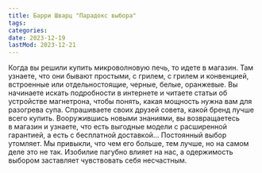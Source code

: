 ```yaml
---
title: Барри Шварц "Парадокс выбора"
tags: 
categories: 
date: 2023-12-19
lastMod: 2023-12-21
---
```


Когда вы решили купить микроволновую печь, то идете в магазин. Там узнаете, что они бывают простыми, с грилем, с грилем и конвенцией, встроенные или отдельностоящие, черные, белые, оранжевые. Вы начинаете искать подробности в интернете и читаете статьи об устройстве магнетрона, чтобы понять, какая мощность нужна вам для разогрева супа. Спрашиваете своих друзей совета, какой бренд лучше всего купить. Вооружившись новыми знаниями, вы возвращаетесь в магазин и узнаете, что есть выгодные модели с расширенной гарантией, а есть с бесплатной доставкой…
Постоянный выбор утомляет. Мы привыкли, что чем его больше, тем лучше, но на самом деле это не так. Изобилие пагубно влияет на нас, а одержимость выбором заставляет чувствовать себя несчастным.
